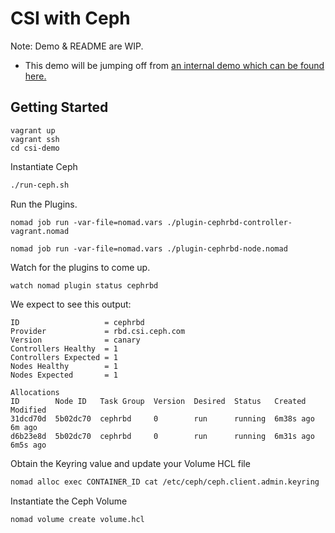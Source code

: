 # CSI with Ceph

Note: Demo & README are WIP.

- This demo will be jumping off from [an internal demo which can be found here.](https://github.com/hashicorp/nomad/tree/main/demo/csi/ceph-csi-plugin)

## Getting Started

```
vagrant up
vagrant ssh
cd csi-demo
```

Instantiate Ceph

```sh
./run-ceph.sh
```

Run the Plugins.

```
nomad job run -var-file=nomad.vars ./plugin-cephrbd-controller-vagrant.nomad

nomad job run -var-file=nomad.vars ./plugin-cephrbd-node.nomad
```

Watch for the plugins to come up.

```
watch nomad plugin status cephrbd
```

We expect to see this output:

```
ID                   = cephrbd
Provider             = rbd.csi.ceph.com
Version              = canary
Controllers Healthy  = 1
Controllers Expected = 1
Nodes Healthy        = 1
Nodes Expected       = 1

Allocations
ID        Node ID   Task Group  Version  Desired  Status   Created    Modified
31dcd70d  5b02dc70  cephrbd     0        run      running  6m38s ago  6m ago
d6b23e8d  5b02dc70  cephrbd     0        run      running  6m31s ago  6m5s ago
```

Obtain the Keyring value and update your Volume HCL file

```sh
nomad alloc exec CONTAINER_ID cat /etc/ceph/ceph.client.admin.keyring | awk '/key/{print $3}'
```

Instantiate the Ceph Volume

```sh
nomad volume create volume.hcl
```
